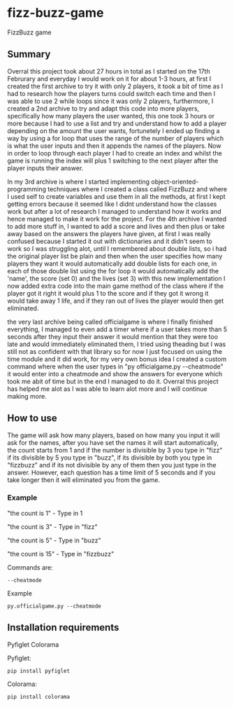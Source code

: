 # fizz-buzz-game
FizzBuzz game 

<h2>Summary</h2>
<p>Overral this project took about 27 hours in total as I started on the 17th Februrary and everyday I would work on it for about 1-3 hours,
at first I created the first archive to try it with only 2 players, it took a bit of time as I had to research how the players turns could switch each time
and then I was able to use 2 while loops since it was only 2 players, furthermore, I created a 2nd archive to try and adapt this code into more players, specifically
how many players the user wanted, this one took 3 hours or more because I had to use a list and try and understand how to add a player depending on the amount the user wants,
fortunetely I ended up finding a way by using a for loop that uses the range of the number of players which is what the user inputs and then it appends the names of the players.
Now in order to loop through each player I had to create an index and whilst the game is running the index will plus 1 switching to the next player after the player inputs their answer.</p>

<p>In my 3rd archive is where I started implementing object-oriented-programming techniques where I created a class called FizzBuzz and where I used self to create variables and use them in all the methods,
at first I kept getting errors because it seemed like I didnt understand how the classes work but after a lot of research I managed to understand how it works and hence managed to make it work for the project.
For the 4th archive I wanted to add more stuff in, I wanted to add a score and lives and then plus or take away based on the answers the players have given, at first I was really confused because I started it out with
dictionaries and it didn't seem to work so I was struggling alot, until I remembered about double lists, so i had the original player list be plain and then when the user specifies how many players they want it would 
automatically add double lists for each one, in each of those double list using the for loop it would automatically add the 'name', the score (set 0) and the lives (set 3) with this new implementation I now added extra code into the main game method of the class where if the player got it right it would plus 1 to the score and if they got it wrong it would take away 1 life, and if they ran out of lives the player would then get eliminated.</p>

<p>the very last archive being called officialgame is where I finally finished everything, I managed to even add a timer where if a user takes more than 5 seconds after they input their answer it would mention that they
were too late and would immediately eliminated them, I tried using theading but I was still not as confident with that library so for now I just focused on using the time module and it did work, for my very own bonus idea
I created a custom command where when the user types in "py officialgame.py --cheatmode" it would enter into a cheatmode and show the answers for everyone which took me abit of time but in the end I managed to do it.
Overral this project has helped me alot as I was able to learn alot more and I will continue making more.</p>

<h2>How to use</h2>
<p>The game will ask how many players, based on how many you input it will ask for the names, after you have set the names it will start automatically,
the count starts from 1 and if the number is divisible by 3 you type in "fizz" if its divisible by 5 you type in "buzz", if its divisible by both you
type in "fizzbuzz" and if its not divisible by any of them then you just type in the answer. However, each question has a time limit of 5 seconds and 
if you take longer then it will eliminated you from the game.</p>
<h3>Example</h3>
<p>"the count is 1" - Type in 1</p>
<p>"the count is 3" - Type in "fizz"</p>
<p>"the count is 5" - Type in "buzz"</p>
<p>"the count is 15" - Type in "fizzbuzz"</p>

Commands are:
```
--cheatmode
```
Example
```
py.officialgame.py --cheatmode
```

<h2>Installation requirements</h2>
Pyfiglet
Colorama

Pyfiglet:
```
pip install pyfiglet
```
Colorama:
```
pip install colorama
```
